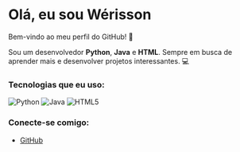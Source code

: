# Olá, eu sou Wérisson 

Bem-vindo ao meu perfil do GitHub! 🚀

Sou um desenvolvedor  **Python**, **Java** e **HTML**. Sempre em busca de aprender mais e desenvolver projetos interessantes. 💻

### Tecnologias que eu uso:

![Python](https://img.shields.io/badge/Python-3776AB?style=flat&logo=python&logoColor=white)
![Java](https://img.shields.io/badge/Java-007396?style=flat&logo=java&logoColor=white)
![HTML5](https://img.shields.io/badge/HTML5-E34F26?style=flat&logo=html5&logoColor=white)




### Conecte-se comigo:

- [GitHub](https://github.com/seu-username)




